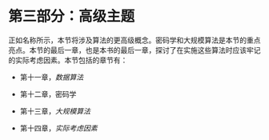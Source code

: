 # 第三部分：高级主题

正如名称所示，本节将涉及算法的更高级概念。密码学和大规模算法是本节的重点亮点。本节的最后一章，也是本书的最后一章，探讨了在实施这些算法时应该牢记的实际考虑因素。本节包括的章节有：

+   第十一章，*数据算法*

+   第十二章，密码学

+   第十三章，*大规模算法*

+   第十四章，*实际考虑因素*

